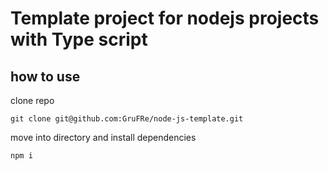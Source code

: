 # Template project for nodejs projects with Type script

## how to use

clone repo

```
git clone git@github.com:GruFRe/node-js-template.git
```

move into directory and install dependencies

```
npm i
```
